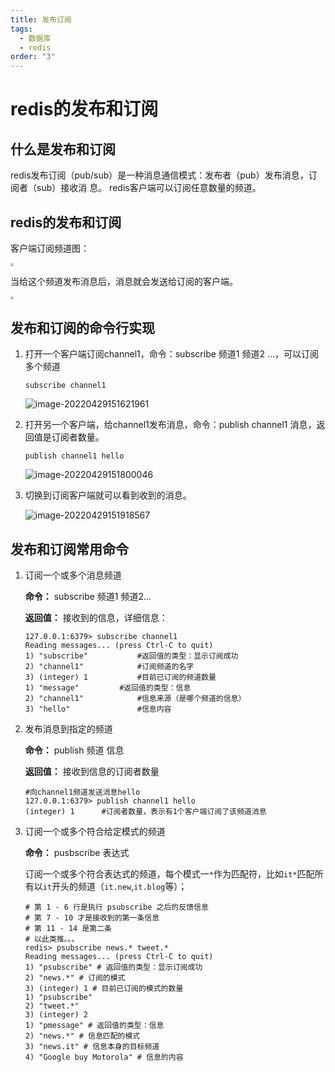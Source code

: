 ```yaml
---
title: 发布订阅
tags:
  - 数据库
  - redis
order: "3"
---
```



# redis的发布和订阅

## 什么是发布和订阅

redis发布订阅（pub/sub）是一种消息通信模式：发布者（pub）发布消息，订阅者（sub）接收消 息。 redis客户端可以订阅任意数量的频道。

## redis的发布和订阅

客户端订阅频道图：

<img src="https://gly-blog-file.oss-cn-shanghai.aliyuncs.com/img/image-20220429150303972.png" style="zoom:33%;" />

当给这个频道发布消息后，消息就会发送给订阅的客户端。

<img src="https://gly-blog-file.oss-cn-shanghai.aliyuncs.com/img/image-20220429150635009.png" style="zoom:33%;" />

## 发布和订阅的命令行实现

1. 打开一个客户端订阅channel1，命令：subscribe 频道1 频道2 ...，可以订阅多个频道

   ```shell
   subscribe channel1
   ```

   ![image-20220429151621961](https://gly-blog-file.oss-cn-shanghai.aliyuncs.com/img/image-20220429151621961.png)

1. 打开另一个客户端，给channel1发布消息，命令：publish channel1 消息，返回值是订阅者数量。

   ```shell
   publish channel1 hello
   ```

   ![image-20220429151800046](https://gly-blog-file.oss-cn-shanghai.aliyuncs.com/img/image-20220429151800046.png)

1. 切换到订阅客户端就可以看到收到的消息。

   ![image-20220429151918567](https://gly-blog-file.oss-cn-shanghai.aliyuncs.com/img/image-20220429151918567.png)

## 发布和订阅常用命令

1. 订阅一个或多个消息频道

   **命令：** subscribe 频道1 频道2...

   **返回值：** 接收到的信息，详细信息：

   ```shell
   127.0.0.1:6379> subscribe channel1
   Reading messages... (press Ctrl-C to quit)
   1) "subscribe"			#返回值的类型：显示订阅成功
   2) "channel1"			#订阅频道的名字
   3) (integer) 1			#目前已订阅的频道数量
   1) "message"			#返回值的类型：信息
   2) "channel1"			#信息来源（是哪个频道的信息）
   3) "hello"				#信息内容
   ```

2. 发布消息到指定的频道

   **命令：** publish 频道 信息

   **返回值：** 接收到信息的订阅者数量

   ```shell
   #向channel1频道发送消息hello
   127.0.0.1:6379> publish channel1 hello
   (integer) 1		#订阅者数量，表示有1个客户端订阅了该频道消息
   ```

3. 订阅一个或多个符合给定模式的频道

   **命令：** pusbscribe 表达式

   订阅一个或多个符合表达式的频道，每个模式一`*`作为匹配符，比如`it*`匹配所有以`it`开头的频道（`it.new`,`it.blog`等）；

   ```shell
   # 第 1 - 6 行是执行 psubscribe 之后的反馈信息
   # 第 7 - 10 才是接收到的第一条信息
   # 第 11 - 14 是第二条
   # 以此类推。。。
   redis> psubscribe news.* tweet.*
   Reading messages... (press Ctrl-C to quit)
   1) "psubscribe" # 返回值的类型：显示订阅成功
   2) "news.*" # 订阅的模式
   3) (integer) 1 # 目前已订阅的模式的数量
   1) "psubscribe"
   2) "tweet.*"
   3) (integer) 2
   1) "pmessage" # 返回值的类型：信息
   2) "news.*" # 信息匹配的模式
   3) "news.it" # 信息本身的目标频道
   4) "Google buy Motorola" # 信息的内容
   ```

   
